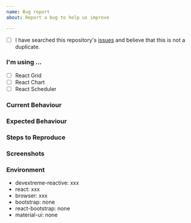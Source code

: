```yaml
---
name: Bug report
about: Report a bug to help us improve

---
```


<!--
    We cannot guarantee a quick answer on GitHub.
    If you have an active DevExtreme license, contact us in the Support Center (https://www.devexpress.com/ask)
    for a quicker response.
-->

<!--
    A checked check box should look like this: [x]
-->
- [ ] I have searched this repository's [issues](https://github.com/devexpress/devextreme-reactive/issues) and believe that this is not a duplicate.

### I'm using ...

- [ ] React Grid
- [ ] React Chart
- [ ] React Scheduler

### Current Behaviour
<!-- A detailed description of the problem. For example, I'm always frustrated when [...] -->



### Expected Behaviour
<!-- A detailed description of the expected result. -->



### Steps to Reproduce
<!--
    Provide steps to reproduce the bug. If possible, create a demo illustrating the problem.
-->


### Screenshots
<!-- Use screenshots to Illustrate the problem. -->




### Environment
<!---
    Include as many relevant details about the environment with which you experienced the bug. Leave "none" if you don't have the package in your package.json file.
-->

- devextreme-reactive: xxx
- react: xxx
- browser: xxx
- bootstrap: none
- react-bootstrap: none
- material-ui: none
